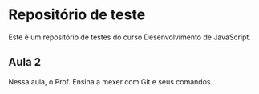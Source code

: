 # Repositório de teste
Este é um repositório de testes do curso Desenvolvimento de JavaScript.

## Aula 2
Nessa aula, o Prof. Ensina a mexer com Git e seus comandos.